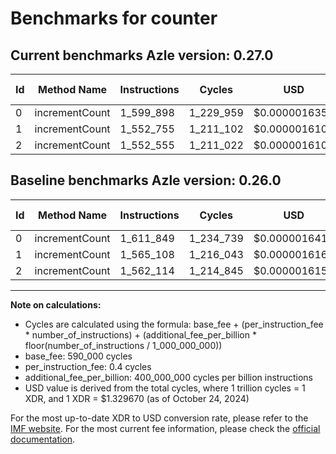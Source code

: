 # Benchmarks for counter

## Current benchmarks Azle version: 0.27.0

| Id  | Method Name    | Instructions | Cycles    | USD           | USD/Million Calls | Change                             |
| --- | -------------- | ------------ | --------- | ------------- | ----------------- | ---------------------------------- |
| 0   | incrementCount | 1_599_898    | 1_229_959 | $0.0000016354 | $1.63             | <font color="green">-11_951</font> |
| 1   | incrementCount | 1_552_755    | 1_211_102 | $0.0000016104 | $1.61             | <font color="green">-12_353</font> |
| 2   | incrementCount | 1_552_555    | 1_211_022 | $0.0000016103 | $1.61             | <font color="green">-9_559</font>  |

## Baseline benchmarks Azle version: 0.26.0

| Id  | Method Name    | Instructions | Cycles    | USD           | USD/Million Calls |
| --- | -------------- | ------------ | --------- | ------------- | ----------------- |
| 0   | incrementCount | 1_611_849    | 1_234_739 | $0.0000016418 | $1.64             |
| 1   | incrementCount | 1_565_108    | 1_216_043 | $0.0000016169 | $1.61             |
| 2   | incrementCount | 1_562_114    | 1_214_845 | $0.0000016153 | $1.61             |

---

**Note on calculations:**

- Cycles are calculated using the formula: base_fee + (per_instruction_fee \* number_of_instructions) + (additional_fee_per_billion \* floor(number_of_instructions / 1_000_000_000))
- base_fee: 590_000 cycles
- per_instruction_fee: 0.4 cycles
- additional_fee_per_billion: 400_000_000 cycles per billion instructions
- USD value is derived from the total cycles, where 1 trillion cycles = 1 XDR, and 1 XDR = $1.329670 (as of October 24, 2024)

For the most up-to-date XDR to USD conversion rate, please refer to the [IMF website](https://www.imf.org/external/np/fin/data/rms_sdrv.aspx).
For the most current fee information, please check the [official documentation](https://internetcomputer.org/docs/current/developer-docs/gas-cost#execution).
